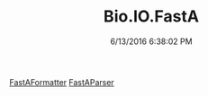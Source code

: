﻿---
title: Bio.IO.FastA
date: 6/13/2016 6:38:02 PM
---

[FastAFormatter](T-Bio.IO.FastA.FastAFormatter.html)
[FastAParser](T-Bio.IO.FastA.FastAParser.html)

